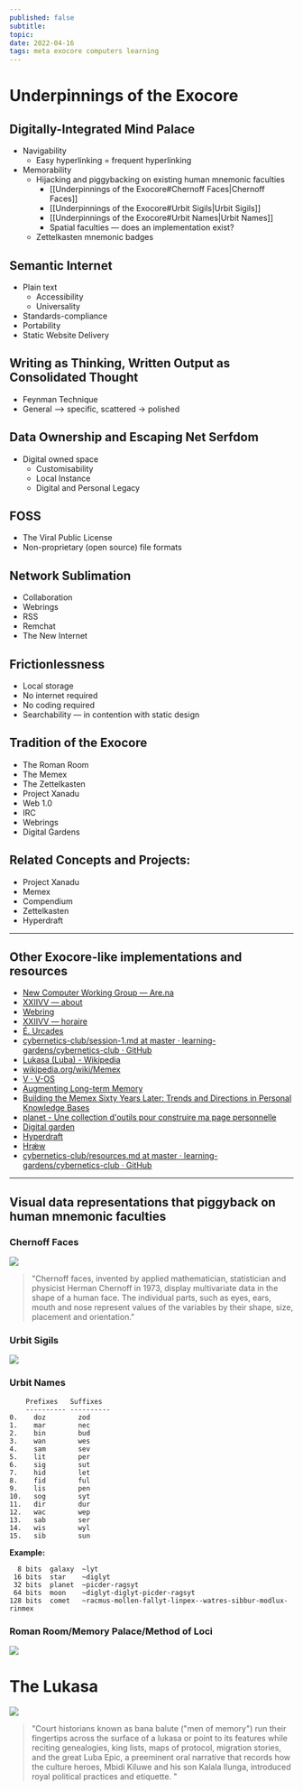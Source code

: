 ```yaml
---
published: false
subtitle: 
topic:
date: 2022-04-16
tags: meta exocore computers learning
---
```


# Underpinnings of the Exocore

## Digitally-Integrated Mind Palace
- Navigability
  - Easy hyperlinking = frequent hyperlinking
- Memorability
  - Hijacking and piggybacking on existing human mnemonic faculties
    - [[Underpinnings of the Exocore#Chernoff Faces|Chernoff Faces]] 
    - [[Underpinnings of the Exocore#Urbit Sigils|Urbit Sigils]] 
    - [[Underpinnings of the Exocore#Urbit Names|Urbit Names]] 
    - Spatial faculties — does an implementation exist?
  - Zettelkasten mnemonic badges

## Semantic Internet
- Plain text
  - Accessibility
  - Universality
- Standards-compliance
- Portability
- Static Website Delivery
  
## Writing as Thinking, Written Output as Consolidated Thought
 - Feynman Technique
 - General —> specific, scattered -> polished

## Data Ownership and Escaping Net Serfdom
- Digital owned space
  - Customisability
  - Local Instance
  - Digital and Personal Legacy

## FOSS
- The Viral Public License
- Non-proprietary (open source) file formats

## Network Sublimation
- Collaboration
- Webrings
- RSS
- Remchat
- The New Internet

## Frictionlessness
- Local storage
- No internet required
- No coding required
- Searchability — in contention with static design

## Tradition of the Exocore
- The Roman Room
- The Memex
- The Zettelkasten 
- Project Xanadu
- Web 1.0
- IRC 
- Webrings 
- Digital Gardens
  
## Related Concepts and Projects:
- Project Xanadu
- Memex
- Compendium
- Zettelkasten
- Hyperdraft

---

## Other Exocore-like implementations and resources

* [New Computer Working Group — Are.na](https://www.are.na/new-computer-working-group)
* [XXIIVV — about](https://wiki.xxiivv.com/site/about.html)
* [Webring](https://webring.xxiivv.com/)
* [XXIIVV — horaire](https://wiki.xxiivv.com/site/horaire.html)
* [É. Urcades](https://urcad.es/writing/rfc001/)
* [cybernetics-club/session-1.md at master · learning-gardens/cybernetics-club · GitHub](https://github.com/learning-gardens/cybernetics-club/blob/master/minutes/session-1.md)
* [Lukasa (Luba) - Wikipedia](https://en.wikipedia.org/wiki/Lukasa_(Luba))
* [wikipedia.org/wiki/Memex](https://en.wikipedia.org/wiki/Memex)
* [V · V-OS](https://v-os.ca/v-os)
* [Augmenting Long-term Memory](http://augmentingcognition.com/ltm.html)
* [Building the Memex Sixty Years Later: Trends and Directions in Personal Knowledge Bases](https://scholar.colorado.edu/concern/reports/t722h9830)
* [planet - Une collection d'outils pour construire ma page personnelle](https://xvw.github.io/projects/planet.html)
* [Digital garden](https://rosano.hmm.garden/01etwe6d05s2c8m8fj53wh3s4w)
* [Hyperdraft](https://rosano.hmm.garden/01etj3kw7w4zyz1f5ktnnagn7n)
* [Hrǽw](https://hraew.autophagy.io/)
* [cybernetics-club/resources.md at master · learning-gardens/cybernetics-club · GitHub](https://github.com/learning-gardens/cybernetics-club/blob/master/resources.md)

---

## Visual data representations that piggyback on human mnemonic faculties 
### Chernoff Faces 
![](/images/chernoff-faces.png)

  > "Chernoff faces, invented by applied mathematician, statistician and physicist Herman Chernoff in 1973, display multivariate data in the shape of a human face. The individual parts, such as eyes, ears, mouth and nose represent values of the variables by their shape, size, placement and orientation."

### Urbit Sigils
![](/images/urbit-sigils.png)

### Urbit Names
```
    Prefixes   Suffixes
    ---------- ---------- 
0.    doz        zod
1.    mar        nec
2.    bin        bud
3.    wan        wes
4.    sam        sev
5.    lit        per
6.    sig        sut
7.    hid        let
8.    fid        ful
9.    lis        pen
10.   sog        syt
11.   dir        dur
12.   wac        wep
13.   sab        ser
14.   wis        wyl
15.   sib        sun
```

**Example:**
```
  8 bits  galaxy  ~lyt
 16 bits  star    ~diglyt
 32 bits  planet  ~picder-ragsyt
 64 bits  moon    ~diglyt-diglyt-picder-ragsyt
128 bits  comet   ~racmus-mollen-fallyt-linpex--watres-sibbur-modlux-rinmex
```

### Roman Room/Memory Palace/Method of Loci

![]( /images/roman-room.jpg)

# The Lukasa

![](/images/lukasa.jpg)
> "Court historians known as bana balute ("men of memory") run their fingertips across the surface of a lukasa or point to its features while reciting genealogies, king lists, maps of protocol, migration stories, and the great Luba Epic, a preeminent oral narrative that records how the culture heroes, Mbidi Kiluwe and his son Kalala Ilunga, introduced royal political practices and etiquette. "

[//begin]: # "Autogenerated link references for markdown compatibility"
[exocore-underpinnings#Chernoff Faces|Chernoff Faces]: exocore-underpinnings "Underpinnings of the Exocore"
[exocore-underpinnings#Urbit Sigils|Urbit Sigils]: exocore-underpinnings "Underpinnings of the Exocore"
[exocore-underpinnings#Urbit Names|Urbit Names]: exocore-underpinnings "Underpinnings of the Exocore"
[//end]: # "Autogenerated link references"
